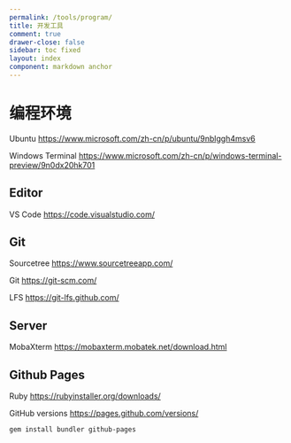 ```yaml
---
permalink: /tools/program/
title: 开发工具
comment: true
drawer-close: false
sidebar: toc fixed
layout: index
component: markdown anchor
---
```


# 编程环境

Ubuntu <https://www.microsoft.com/zh-cn/p/ubuntu/9nblggh4msv6>

Windows Terminal <https://www.microsoft.com/zh-cn/p/windows-terminal-preview/9n0dx20hk701>

## Editor

VS Code <https://code.visualstudio.com/>

## Git

Sourcetree <https://www.sourcetreeapp.com/>

Git <https://git-scm.com/>

LFS <https://git-lfs.github.com/>

## Server

MobaXterm <https://mobaxterm.mobatek.net/download.html>

## Github Pages

Ruby <https://rubyinstaller.org/downloads/>

GitHub versions <https://pages.github.com/versions/>

```text
gem install bundler github-pages
```
